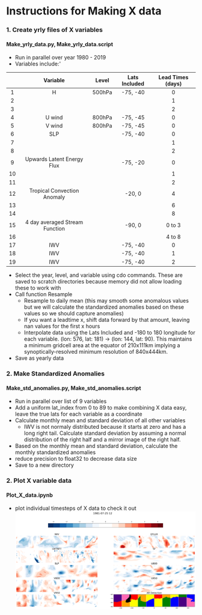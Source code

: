 # Instructions for Making X data

### 1. Create yrly files of X variables
#### Make_yrly_data.py, Make_yrly_data.script

* Run in parallel over year 1980 - 2019
* Variables include:'

|| Variable | Level | Lats Included | Lead Times (days) |
|:---:| :---:     |  :---:|  :---:        | :---: |
|1|H| 500hPa |    -75, -40 |0|
|2||  |     |1|
|3|| |   |2|
|4| U wind | 800hPa |    -75, -45 |0|
|5| V wind | 800hPa |    -75, -45 |0|
|6| SLP|  |    -75, -40 |0|
|7| |  | |1|
|8| |  | |2|
|9 |Upwards Latent Energy Flux|  |    -75, -20 |0|
|10||  |  |1|
|11||  |   |2|
|12 |Tropical Convection Anomaly|  |-20, 0 |4|
|13||  | |6|
|14||  | |8|
|15 | 4 day averaged Stream Function| |   -90, 0 |0 to 3 |
|16 | | | |4 to 8 |
|17|IWV|  |    -75, -40 |0|
|18|IWV|  |    -75, -40 |1|
|19|IWV|  |    -75, -40 |2|


* Select the year, level, and variable using cdo commands. These are saved to scratch directories because memory did not allow loading these to work with
* Call function Resample
    * Resample to daily mean (this may smooth some anomalous values but we will calculate the standardized anomalies based on these values so we should capture anomalies)
    * If you want a leadtime x, shift data forward by that amount, leaving nan values for the first x hours 
    * Interpolate data using the Lats Included and -180 to 180 longitude for each variable. (lon: 576, lat: 181) ->  (lon: 144, lat: 90). This maintains a minimum gridcell area at the equator of 210x111km implying a synoptically-resolved minimum resolution of 840x444km. 
* Save as yearly data

### 2. Make Standardized Anomalies
#### Make_std_anomalies.py, Make_std_anomalies.script

* Run in parallel over list of 9 variables
* Add a uniform lat_index from 0 to 89 to make combining X data easy,
    leave the true lats for each variable as a coordinate
* Calculate monthly mean and standard deviation of all other variables
    * IWV is not normaly distributed because it starts at zero and has a long right tail.
        Calculate standard deviation by assuming a normal distribution of the right half 
        and a mirror image of the right half. 
* Based on the monthly mean and standard deviation, calculate the monthly standardized anomalies
* reduce precision to float32 to decrease data size 
* Save to a new directory 

### 2. Plot X variable data
#### Plot_X_data.ipynb
* plot individual timesteps of X data to check it out
![example of Y data at one timestep](X_data_example.png)